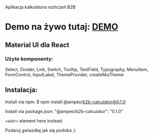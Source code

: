 Aplikacja kalkulatora rozliczeń B2B

# Demo na żywo tutaj: [DEMO](https://ampex.github.io/b2b-calculator/)

## Material UI dla React
### Użyte komponenty:

Select, Divider, Link, Switch, Tooltip, TextField, Typography, MenuItem, FormControl, InputLabel, ThemeProvider, createMuiTheme

## Instalacja:


Install via npm:
$ npm install @ampex/b2b-calculator@0.1.0

Install via package.json:
"@ampex/b2b-calculator": "0.1.0"

`<addr>` element here instead.

Podaruj gwiazdkę jak się podoba ;)
